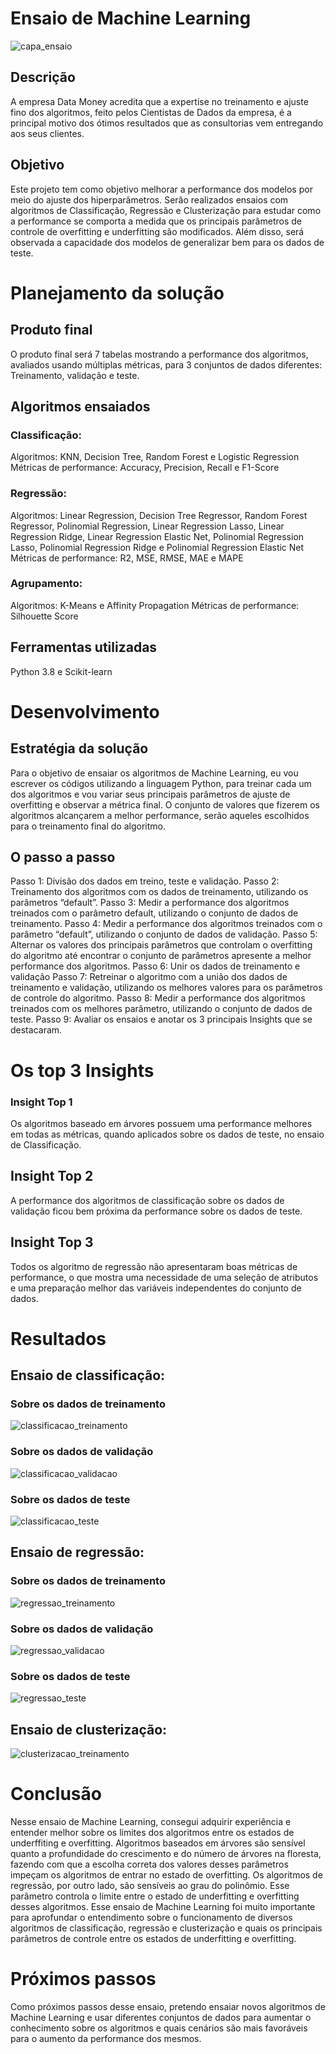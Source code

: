 # Ensaio de Machine Learning
![capa_ensaio](
img/capa_ensaio.png)
## Descrição
A empresa Data Money acredita que a expertise no treinamento e ajuste
fino dos algoritmos, feito pelos Cientistas de Dados da empresa, é a
principal motivo dos ótimos resultados que as consultorias vem
entregando aos seus clientes.
## Objetivo
Este projeto tem como objetivo melhorar a performance dos modelos por meio do ajuste dos hiperparâmetros. Serão realizados ensaios com algoritmos de Classificação, Regressão e Clusterização para estudar como a performance se comporta a medida que os principais parâmetros de controle de overfitting e underfitting são modificados. Além disso, será observada a capacidade dos modelos de generalizar bem para os dados de teste.
# Planejamento da solução
## Produto final
O produto final será 7 tabelas mostrando a performance dos algoritmos,
avaliados usando múltiplas métricas, para 3 conjuntos de dados
diferentes: Treinamento, validação e teste.
## Algoritmos ensaiados
### Classificação:
Algoritmos: KNN, Decision Tree, Random Forest e Logistic Regression
Métricas de performance: Accuracy, Precision, Recall e F1-Score
### Regressão:
Algoritmos: Linear Regression, Decision Tree Regressor, Random Forest
Regressor, Polinomial Regression, Linear Regression Lasso, Linear
Regression Ridge, Linear Regression Elastic Net, Polinomial Regression
Lasso, Polinomial Regression Ridge e Polinomial Regression Elastic Net
Métricas de performance: R2, MSE, RMSE, MAE e MAPE
### Agrupamento:
Algoritmos: K-Means e Affinity Propagation
Métricas de performance: Silhouette Score
## Ferramentas utilizadas
Python 3.8 e Scikit-learn
# Desenvolvimento
## Estratégia da solução
Para o objetivo de ensaiar os algoritmos de Machine Learning, eu vou
escrever os códigos utilizando a linguagem Python, para treinar cada um
dos algoritmos e vou variar seus principais parâmetros de ajuste de
overfitting e observar a métrica final.
O conjunto de valores que fizerem os algoritmos alcançarem a melhor
performance, serão aqueles escolhidos para o treinamento final do
algoritmo.
## O passo a passo
Passo 1: Divisão dos dados em treino, teste e validação.
Passo 2: Treinamento dos algoritmos com os dados de treinamento,
utilizando os parâmetros “default”.
Passo 3: Medir a performance dos algoritmos treinados com o parâmetro
default, utilizando o conjunto de dados de treinamento.
Passo 4: Medir a performance dos algoritmos treinados com o parâmetro
“default”, utilizando o conjunto de dados de validação.
Passo 5: Alternar os valores dos principais parâmetros que controlam o
overfitting do algoritmo até encontrar o conjunto de parâmetros apresente
a melhor performance dos algoritmos.
Passo 6: Unir os dados de treinamento e validação
Passo 7: Retreinar o algoritmo com a união dos dados de treinamento e
validação, utilizando os melhores valores para os parâmetros de controle
do algoritmo.
Passo 8: Medir a performance dos algoritmos treinados com os melhores
parâmetro, utilizando o conjunto de dados de teste.
Passo 9: Avaliar os ensaios e anotar os 3 principais Insights que se
destacaram.
# Os top 3 Insights
### Insight Top 1
Os algoritmos baseado em árvores possuem uma performance melhores
em todas as métricas, quando aplicados sobre os dados de teste, no
ensaio de Classificação.
## Insight Top 2
A performance dos algoritmos de classificação sobre os dados de
validação ficou bem próxima da performance sobre os dados de teste.
## Insight Top 3
Todos os algoritmo de regressão não apresentaram boas métricas de
performance, o que mostra uma necessidade de uma seleção de atributos
e uma preparação melhor das variáveis independentes do conjunto de
dados.
# Resultados
## Ensaio de classificação:
### Sobre os dados de treinamento
![classificacao_treinamento](
img/ensaio_classificacao_dados_treinamento.png)
### Sobre os dados de validação
![classificacao_validacao](
img/ensaio_classificacao_dados_validacao.png)
### Sobre os dados de teste
![classificacao_teste]( img/ensaio_classificacao_dados_teste.png)
## Ensaio de regressão:
### Sobre os dados de treinamento
![regressao_treinamento]( img/ensaio_regressao_dados_treinamento.png)
### Sobre os dados de validação
![regressao_validacao]( img/ensaio_regressao_dados_validacao.png)
### Sobre os dados de teste
![regressao_teste]( img/ensaio_regressao_dados_teste.png)
## Ensaio de clusterização:
![clusterizacao_treinamento]( img/ensaio_clusterizacao.png)
# Conclusão
Nesse ensaio de Machine Learning, consegui adquirir experiência e
entender melhor sobre os limites dos algoritmos entre os estados de
underffiting e overfitting.
Algoritmos baseados em árvores são sensível quanto a profundidade do
crescimento e do número de árvores na floresta, fazendo com que a
escolha correta dos valores desses parâmetros impeçam os algoritmos de
entrar no estado de overfitting.
Os algoritmos de regressão, por outro lado, são sensíveis ao grau do
polinômio. Esse parâmetro controla o limite entre o estado de underfitting
e overfitting desses algoritmos.
Esse ensaio de Machine Learning foi muito importante para aprofundar o
entendimento sobre o funcionamento de diversos algoritmos de
classificação, regressão e clusterização e quais os principais parâmetros
de controle entre os estados de underfitting e overfitting.
# Próximos passos
Como próximos passos desse ensaio, pretendo ensaiar novos algoritmos
de Machine Learning e usar diferentes conjuntos de dados para aumentar
o conhecimento sobre os algoritmos e quais cenários são mais favoráveis
para o aumento da performance dos mesmos.

